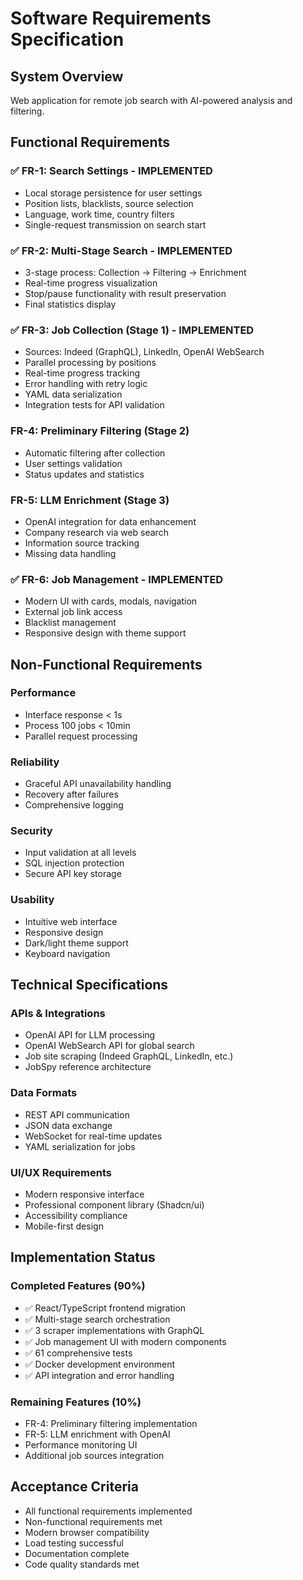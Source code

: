 # Software Requirements Specification

## System Overview
Web application for remote job search with AI-powered analysis and filtering.

## Functional Requirements

### ✅ FR-1: Search Settings - IMPLEMENTED
- Local storage persistence for user settings
- Position lists, blacklists, source selection
- Language, work time, country filters
- Single-request transmission on search start

### ✅ FR-2: Multi-Stage Search - IMPLEMENTED
- 3-stage process: Collection → Filtering → Enrichment
- Real-time progress visualization
- Stop/pause functionality with result preservation
- Final statistics display

### ✅ FR-3: Job Collection (Stage 1) - IMPLEMENTED
- Sources: Indeed (GraphQL), LinkedIn, OpenAI WebSearch
- Parallel processing by positions
- Real-time progress tracking
- Error handling with retry logic
- YAML data serialization
- Integration tests for API validation

### FR-4: Preliminary Filtering (Stage 2)
- Automatic filtering after collection
- User settings validation
- Status updates and statistics

### FR-5: LLM Enrichment (Stage 3)
- OpenAI integration for data enhancement
- Company research via web search
- Information source tracking
- Missing data handling

### ✅ FR-6: Job Management - IMPLEMENTED
- Modern UI with cards, modals, navigation
- External job link access
- Blacklist management
- Responsive design with theme support

## Non-Functional Requirements

### Performance
- Interface response < 1s
- Process 100 jobs < 10min
- Parallel request processing

### Reliability
- Graceful API unavailability handling
- Recovery after failures
- Comprehensive logging

### Security
- Input validation at all levels
- SQL injection protection
- Secure API key storage

### Usability
- Intuitive web interface
- Responsive design
- Dark/light theme support
- Keyboard navigation

## Technical Specifications

### APIs & Integrations
- OpenAI API for LLM processing
- OpenAI WebSearch API for global search
- Job site scraping (Indeed GraphQL, LinkedIn, etc.)
- JobSpy reference architecture

### Data Formats
- REST API communication
- JSON data exchange
- WebSocket for real-time updates
- YAML serialization for jobs

### UI/UX Requirements
- Modern responsive interface
- Professional component library (Shadcn/ui)
- Accessibility compliance
- Mobile-first design

## Implementation Status

### Completed Features (90%)
- ✅ React/TypeScript frontend migration
- ✅ Multi-stage search orchestration
- ✅ 3 scraper implementations with GraphQL
- ✅ Job management UI with modern components
- ✅ 61 comprehensive tests
- ✅ Docker development environment
- ✅ API integration and error handling

### Remaining Features (10%)
- FR-4: Preliminary filtering implementation
- FR-5: LLM enrichment with OpenAI
- Performance monitoring UI
- Additional job sources integration

## Acceptance Criteria
- All functional requirements implemented
- Non-functional requirements met
- Modern browser compatibility
- Load testing successful
- Documentation complete
- Code quality standards met